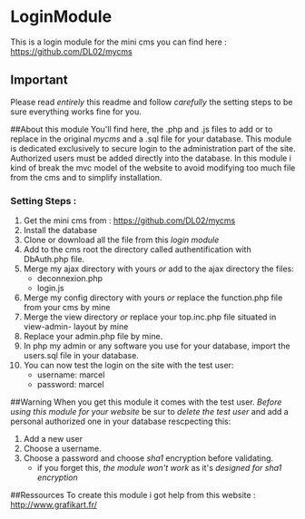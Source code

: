 # LoginModule
This is a login module for the mini cms  you can find here : https://github.com/DL02/mycms

## Important
Please read _entirely_ this readme and follow *carefully* the setting steps to be sure
everything works fine for you. 

##About this module
You'll find here, the .php and .js files to add or to replace in the original _mycms_ 
and  a .sql file for your database.
This module is dedicated exclusively to secure login to the administration part of 
the site. Authorized users must be added directly into the database.
In this module i kind of break the mvc model of the website to avoid modifying too much file
from the cms and to simplify installation.


### Setting Steps :
1. Get the mini cms from : https://github.com/DL02/mycms
2. Install the database
3. Clone or download all the file from this _login module_
4. Add to the cms root the directory called authentification with DbAuth.php file.
5. Merge my ajax directory with yours *or* add to the ajax directory the files:
    * deconnexion.php 
    * login.js
6. Merge my config directory with yours *or* replace the function.php file from your 
cms by mine
7. Merge the view directory *or* replace your top.inc.php file situated in view-admin-
layout by mine
8. Replace your admin.php file by mine.
9. In php my admin or any software you use for your database, import the users.sql file 
in your database.  
10. You can now test the login on the site with the test user:
    * username: marcel
    * password: marcel

##Warning
When you get this module it comes with the test user. *Before using this module for your website* 
be sur to *delete the test user* and add a personal authorized one in your database rescpecting
this:

1. Add a new user 
2. Choose a username.
3. Choose a password and choose *sha1* encryption before validating.
    * if you forget this, _the module won't work_ as it's _designed for sha1 encryption_
    
##Ressources
To create this module i got help from this website : http://www.grafikart.fr/

